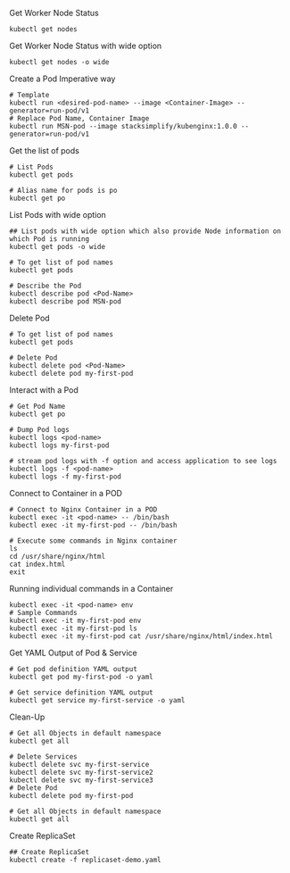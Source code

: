 Get Worker Node Status
```t
kubectl get nodes

```
Get Worker Node Status with wide option
```t
kubectl get nodes -o wide
```
Create a Pod Imperative way
```t
# Template
kubectl run <desired-pod-name> --image <Container-Image> --generator=run-pod/v1
# Replace Pod Name, Container Image
kubectl run MSN-pod --image stacksimplify/kubenginx:1.0.0 --generator=run-pod/v1
```
Get the list of pods
```t
# List Pods
kubectl get pods

# Alias name for pods is po
kubectl get po
```
List Pods with wide option

```t
## List pods with wide option which also provide Node information on which Pod is running
kubectl get pods -o wide
```
```t
# To get list of pod names
kubectl get pods

# Describe the Pod
kubectl describe pod <Pod-Name>
kubectl describe pod MSN-pod 
```
Delete Pod
```t
# To get list of pod names
kubectl get pods

# Delete Pod
kubectl delete pod <Pod-Name>
kubectl delete pod my-first-pod
```
Interact with a Pod
```t
# Get Pod Name
kubectl get po

# Dump Pod logs
kubectl logs <pod-name>
kubectl logs my-first-pod

# stream pod logs with -f option and access application to see logs
kubectl logs -f <pod-name>
kubectl logs -f my-first-pod
```
Connect to Container in a POD
```t
# Connect to Nginx Container in a POD
kubectl exec -it <pod-name> -- /bin/bash
kubectl exec -it my-first-pod -- /bin/bash

# Execute some commands in Nginx container
ls
cd /usr/share/nginx/html
cat index.html
exit
```
Running individual commands in a Container
```t
kubectl exec -it <pod-name> env
# Sample Commands
kubectl exec -it my-first-pod env
kubectl exec -it my-first-pod ls
kubectl exec -it my-first-pod cat /usr/share/nginx/html/index.html
```
Get YAML Output of Pod & Service
```t
# Get pod definition YAML output
kubectl get pod my-first-pod -o yaml   

# Get service definition YAML output
kubectl get service my-first-service -o yaml
```
Clean-Up
```t
# Get all Objects in default namespace
kubectl get all

# Delete Services
kubectl delete svc my-first-service
kubectl delete svc my-first-service2
kubectl delete svc my-first-service3
# Delete Pod
kubectl delete pod my-first-pod

# Get all Objects in default namespace
kubectl get all
```
Create ReplicaSet
```t
## Create ReplicaSet
kubectl create -f replicaset-demo.yaml
```

```t

```

```t

```

```t

```

```t

```

```t

```
```t

```
```t

```
```t

```
```t

```